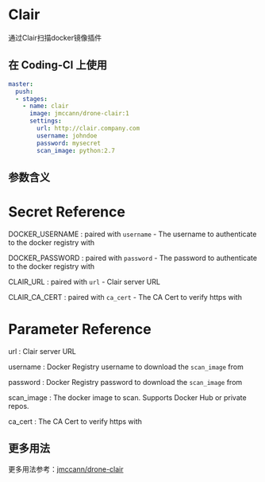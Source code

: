 # Clair

通过Clair扫描docker镜像插件

## 在 Coding-CI 上使用

```yml
master:
  push:
  - stages:
    - name: clair
      image: jmccann/drone-clair:1
      settings:
        url: http://clair.company.com
        username: johndoe
        password: mysecret
        scan_image: python:2.7
```

## 参数含义

# Secret Reference

  DOCKER_USERNAME
  : paired with `username` - The username to authenticate to the docker registry with

  DOCKER_PASSWORD
  : paired with `password` - The password to authenticate to the docker registry with

  CLAIR_URL
  : paired with `url` - Clair server URL

  CLAIR_CA_CERT
  : paired with `ca_cert` - The CA Cert to verify https with

# Parameter Reference

  url
  : Clair server URL

  username
  : Docker Registry username to download the `scan_image` from

  password
  : Docker Registry password to download the `scan_image` from

  scan_image
  : The docker image to scan.  Supports Docker Hub or private repos.

  ca_cert
  : The CA Cert to verify https with

## 更多用法

更多用法参考：[jmccann/drone-clair](https://github.com/jmccann/drone-clair)
